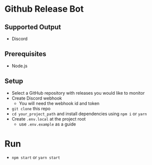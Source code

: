 # Github Release Bot

## Supported Output
- Discord

## Prerequisites 
- Node.js

## Setup
- Select a GitHub repository with releases you would like to monitor
- Create Discord webhook
  - You will need the webhook id and token
- `git clone` this repo
- `cd your_project_path` and install dependencies using `npm i` or `yarn`
- Create `.env.local` at the project root
  - use `.env.example` as a guide

# Run
- `npm start` or `yarn start`

